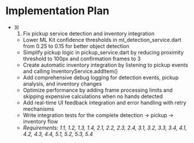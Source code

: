 # Implementation Plan

- [x] 1. Fix pickup service detection and inventory integration
  - Lower ML Kit confidence thresholds in ml_detection_service.dart from 0.25 to 0.15 for better object detection
  - Simplify pickup logic in pickup_service.dart by reducing proximity threshold to 100px and confirmation frames to 3
  - Create automatic inventory integration by listening to pickup events and calling InventoryService.addItem()
  - Add comprehensive debug logging for detection events, pickup analysis, and inventory changes
  - Optimize performance by adding frame processing limits and skipping expensive calculations when no hands detected
  - Add real-time UI feedback integration and error handling with retry mechanisms
  - Write integration tests for the complete detection → pickup → inventory flow
  - _Requirements: 1.1, 1.2, 1.3, 1.4, 2.1, 2.2, 2.3, 2.4, 3.1, 3.2, 3.3, 3.4, 4.1, 4.2, 4.3, 4.4, 5.1, 5.2, 5.3, 5.4_